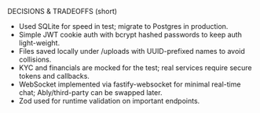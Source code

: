 
DECISIONS & TRADEOFFS (short)
- Used SQLite for speed in test; migrate to Postgres in production.
- Simple JWT cookie auth with bcrypt hashed passwords to keep auth light-weight.
- Files saved locally under /uploads with UUID-prefixed names to avoid collisions.
- KYC and financials are mocked for the test; real services require secure tokens and callbacks.
- WebSocket implemented via fastify-websocket for minimal real-time chat; Ably/third-party can be swapped later.
- Zod used for runtime validation on important endpoints.
